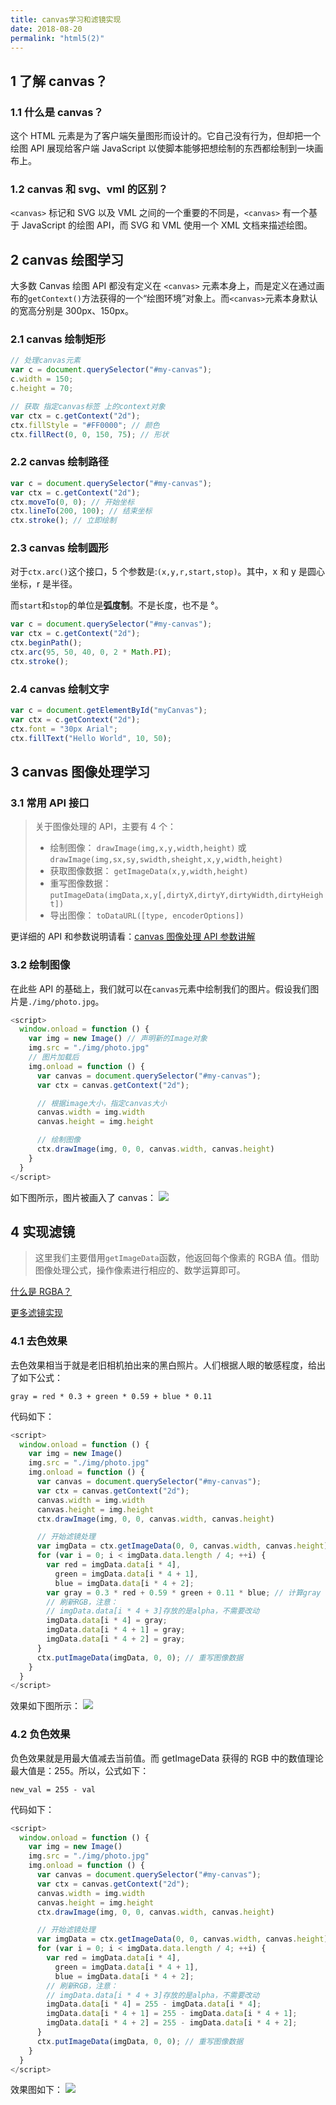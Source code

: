 ```yaml
---
title: canvas学习和滤镜实现
date: 2018-08-20
permalink: "html5(2)"
---
```



## 1 了解 canvas？

### 1.1 什么是 canvas？

这个 HTML 元素是为了客户端矢量图形而设计的。它自己没有行为，但却把一个绘图 API 展现给客户端 JavaScript 以使脚本能够把想绘制的东西都绘制到一块画布上。

### 1.2 canvas 和 svg、vml 的区别？

`<canvas>` 标记和 SVG 以及 VML 之间的一个重要的不同是，`<canvas>` 有一个基于 JavaScript 的绘图 API，而 SVG 和 VML 使用一个 XML 文档来描述绘图。

## 2 canvas 绘图学习

大多数 Canvas 绘图 API 都没有定义在 `<canvas>` 元素本身上，而是定义在通过画布的`getContext()`方法获得的一个“绘图环境”对象上。而`<canvas>`元素本身默认的宽高分别是 300px、150px。

### 2.1 canvas 绘制矩形

```javascript
// 处理canvas元素
var c = document.querySelector("#my-canvas");
c.width = 150;
c.height = 70;

// 获取 指定canvas标签 上的context对象
var ctx = c.getContext("2d");
ctx.fillStyle = "#FF0000"; // 颜色
ctx.fillRect(0, 0, 150, 75); // 形状
```

### 2.2 canvas 绘制路径

```javascript
var c = document.querySelector("#my-canvas");
var ctx = c.getContext("2d");
ctx.moveTo(0, 0); // 开始坐标
ctx.lineTo(200, 100); // 结束坐标
ctx.stroke(); // 立即绘制
```

### 2.3 canvas 绘制圆形

对于`ctx.arc()`这个接口，5 个参数是:`(x,y,r,start,stop)`。其中，x 和 y 是圆心坐标，r 是半径。

而`start`和`stop`的单位是**弧度制**。不是长度，也不是 °。

```javascript
var c = document.querySelector("#my-canvas");
var ctx = c.getContext("2d");
ctx.beginPath();
ctx.arc(95, 50, 40, 0, 2 * Math.PI);
ctx.stroke();
```

### 2.4 canvas 绘制文字

```javascript
var c = document.getElementById("myCanvas");
var ctx = c.getContext("2d");
ctx.font = "30px Arial";
ctx.fillText("Hello World", 10, 50);
```

## 3 canvas 图像处理学习

### 3.1 常用 API 接口

> 关于图像处理的 API，主要有 4 个：
>
> - 绘制图像： `drawImage(img,x,y,width,height)` 或 `drawImage(img,sx,sy,swidth,sheight,x,y,width,height)`
> - 获取图像数据： `getImageData(x,y,width,height)`
> - 重写图像数据： `putImageData(imgData,x,y[,dirtyX,dirtyY,dirtyWidth,dirtyHeight])`
> - 导出图像： `toDataURL([type, encoderOptions])`

更详细的 API 和参数说明请看：[canvas 图像处理 API 参数讲解](https://www.jb51.net/article/123995.htm)

### 3.2 绘制图像

在此些 API 的基础上，我们就可以在`canvas`元素中绘制我们的图片。假设我们图片是`./img/photo.jpg`。

```javascript
<script>
  window.onload = function () {
    var img = new Image() // 声明新的Image对象
    img.src = "./img/photo.jpg"
    // 图片加载后
    img.onload = function () {
      var canvas = document.querySelector("#my-canvas");
      var ctx = canvas.getContext("2d");

      // 根据image大小，指定canvas大小
      canvas.width = img.width
      canvas.height = img.height

      // 绘制图像
      ctx.drawImage(img, 0, 0, canvas.width, canvas.height)
    }
  }
</script>
```

如下图所示，图片被画入了 canvas：
![](https://static.godbmw.com/images/JavaScript/canvas学习和滤镜实现/1.png)

## 4 实现滤镜

> 这里我们主要借用`getImageData`函数，他返回每个像素的 RGBA 值。借助图像处理公式，操作像素进行相应的、数学运算即可。

[什么是 RGBA？](http://www.css88.com/book/css/values/color/rgba.htm)

[更多滤镜实现](https://www.cnblogs.com/st-leslie/p/8317850.html?utm_source=debugrun&utm_medium=referral)

### 4.1 去色效果

去色效果相当于就是老旧相机拍出来的黑白照片。人们根据人眼的敏感程度，给出了如下公式：

`gray = red * 0.3 + green * 0.59 + blue * 0.11`

代码如下：

```javascript
<script>
  window.onload = function () {
    var img = new Image()
    img.src = "./img/photo.jpg"
    img.onload = function () {
      var canvas = document.querySelector("#my-canvas");
      var ctx = canvas.getContext("2d");
      canvas.width = img.width
      canvas.height = img.height
      ctx.drawImage(img, 0, 0, canvas.width, canvas.height)

      // 开始滤镜处理
      var imgData = ctx.getImageData(0, 0, canvas.width, canvas.height);
      for (var i = 0; i < imgData.data.length / 4; ++i) {
        var red = imgData.data[i * 4],
          green = imgData.data[i * 4 + 1],
          blue = imgData.data[i * 4 + 2];
        var gray = 0.3 * red + 0.59 * green + 0.11 * blue; // 计算gray
        // 刷新RGB，注意：
        // imgData.data[i * 4 + 3]存放的是alpha，不需要改动
        imgData.data[i * 4] = gray;
        imgData.data[i * 4 + 1] = gray;
        imgData.data[i * 4 + 2] = gray;
      }
      ctx.putImageData(imgData, 0, 0); // 重写图像数据
    }
  }
</script>
```

效果如下图所示：
![](https://static.godbmw.com/images/JavaScript/canvas学习和滤镜实现/2.png)

### 4.2 负色效果

负色效果就是用最大值减去当前值。而 getImageData 获得的 RGB 中的数值理论最大值是：255。所以，公式如下：

`new_val = 255 - val`

代码如下：

```javascript
<script>
  window.onload = function () {
    var img = new Image()
    img.src = "./img/photo.jpg"
    img.onload = function () {
      var canvas = document.querySelector("#my-canvas");
      var ctx = canvas.getContext("2d");
      canvas.width = img.width
      canvas.height = img.height
      ctx.drawImage(img, 0, 0, canvas.width, canvas.height)

      // 开始滤镜处理
      var imgData = ctx.getImageData(0, 0, canvas.width, canvas.height);
      for (var i = 0; i < imgData.data.length / 4; ++i) {
        var red = imgData.data[i * 4],
          green = imgData.data[i * 4 + 1],
          blue = imgData.data[i * 4 + 2];
        // 刷新RGB，注意：
        // imgData.data[i * 4 + 3]存放的是alpha，不需要改动
        imgData.data[i * 4] = 255 - imgData.data[i * 4];
        imgData.data[i * 4 + 1] = 255 - imgData.data[i * 4 + 1];
        imgData.data[i * 4 + 2] = 255 - imgData.data[i * 4 + 2];
      }
      ctx.putImageData(imgData, 0, 0); // 重写图像数据
    }
  }
</script>
```

效果图如下：
![](https://static.godbmw.com/images/JavaScript/canvas学习和滤镜实现/3.png)
